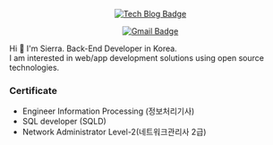 <div align=center>

[![Tech Blog Badge](http://img.shields.io/badge/-Tech%20blog-black?style=flat-square&logo=github&link=https://sierra41.github.io/)](https://sierra41.github.io/) 

[![Gmail Badge](https://img.shields.io/badge/Gmail-d14836?style=flat-square&logo=Gmail&logoColor=white&link=mailto:actin45@gmail.com)](mailto:actin45@gmail.com)
	
</div>

Hi 👋
I'm Sierra. Back-End Developer in Korea. <br>
I am interested in web/app development solutions using open source technologies. 
<br>

### Certificate
- Engineer Information Processing (정보처리기사)
- SQL developer (SQLD)
- Network Administrator Level-2(네트워크관리사 2급)
